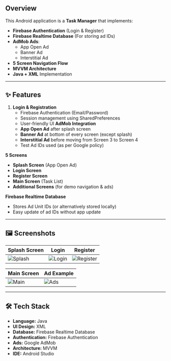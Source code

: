 ##  Overview
This Android application is a **Task Manager** that implements:
- **Firebase Authentication** (Login & Register)
- **Firebase Realtime Database** (For storing ad IDs)
- **AdMob Ads**:
  - App Open Ad
  - Banner Ad
  - Interstitial Ad
- **5 Screen Navigation Flow**
- **MVVM Architecture**
- **Java + XML** Implementation

---

## ✨ Features
1. **Login & Registration**
   - Firebase Authentication (Email/Password)
   - Session management using SharedPreferences
   - User-friendly UI
 **AdMob Integration**
   - **App Open Ad** after splash screen
   - **Banner Ad** at bottom of every screen (except splash)
   - **Interstitial Ad** before moving from Screen 3 to Screen 4
   - Test Ad IDs used (as per Google policy)

 **5 Screens**
   - **Splash Screen** (App Open Ad)
   - **Login Screen**
   - **Register Screen**
   - **Main Screen** (Task List)
   - **Additional Screens** (for demo navigation & ads)

 **Firebase Realtime Database**
   - Stores Ad Unit IDs (or alternatively stored locally)
   - Easy update of ad IDs without app update

---

## 🖼️ Screenshots
| Splash Screen | Login | Register |
|---------------|-------|----------|
| ![Splash](screenshots/splash.png) | ![Login](screenshots/login.png) | ![Register](screenshots/register.png) |

| Main Screen | Ad Example |
|-------------|-----------|
| ![Main](screenshots/main.png) | ![Ads](screenshots/ads.png) |

---

## 🛠️ Tech Stack
- **Language:** Java
- **UI Design:** XML
- **Database:** Firebase Realtime Database
- **Authentication:** Firebase Authentication
- **Ads:** Google AdMob
- **Architecture:** MVVM
- **IDE:** Android Studio
